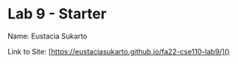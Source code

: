 # Lab 9 - Starter

Name: Eustacia Sukarto

Link to Site: [https://eustaciasukarto.github.io/fa22-cse110-lab9/]()